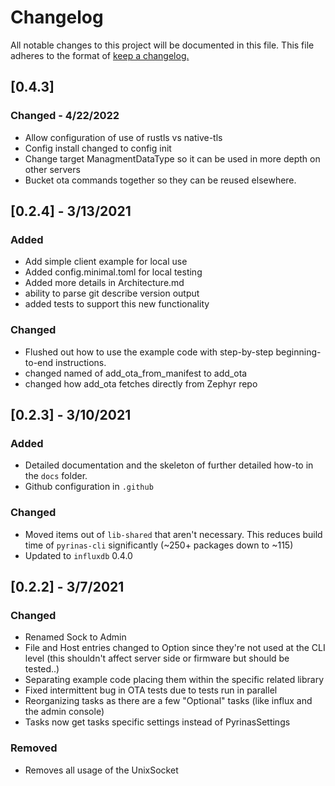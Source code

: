 # Changelog

All notable changes to this project will be documented in this file. This file adheres to the format of [keep a changelog.](https://keepachangelog.com/en/1.0.0/)

## [0.4.3]

### Changed - 4/22/2022

* Allow configuration of use of rustls vs native-tls
* Config install changed to config init
* Change target ManagmentDataType so it can be used in more depth on other servers
* Bucket ota commands together so they can be reused elsewhere.


## [0.2.4] - 3/13/2021

### Added

* Add simple client example for local use
* Added config.minimal.toml for local testing 
* Added more details in Architecture.md
* ability to parse git describe version output
* added tests to support this new functionality 

### Changed

* Flushed out how to use the example code with step-by-step beginning-to-end instructions. 
* changed named of add_ota_from_manifest to add_ota
* changed how add_ota fetches directly from Zephyr repo

## [0.2.3] - 3/10/2021

### Added
* Detailed documentation and the skeleton of further detailed how-to in the `docs` folder.
* Github configuration in `.github`

### Changed
* Moved items out of `lib-shared` that aren't necessary. This reduces build time of `pyrinas-cli` significantly (~250+ packages down to ~115)
* Updated to `influxdb` 0.4.0

## [0.2.2] - 3/7/2021

### Changed
* Renamed Sock to Admin
*  File and Host entries changed to Option since they're not used at the CLI level (this shouldn't affect server side or firmware but should be tested..)
* Separating example code placing them within the specific related library
* Fixed intermittent bug in OTA tests due to tests run in parallel
* Reorganizing tasks as there are a few "Optional" tasks (like influx and the admin console)
* Tasks now get tasks specific settings instead of PyrinasSettings

### Removed
* Removes all usage of the UnixSocket








